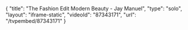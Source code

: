 {
    "title": "The Fashion Edit Modern Beauty - Jay Manuel",
    "type": "solo",
    "layout": "iframe-static",
    "videoId": "87343171",
    "url": "\/tvpembed\/87343171"
}